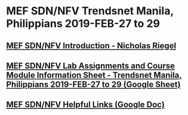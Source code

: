 #  MEF SDN/NFV Trendsnet Manila, Philippians 2019-FEB-27 to 29

## [MEF SDN/NFV Introduction - Nicholas Riegel](https://docs.google.com/presentation/d/1mwf5bOAcv3zAhE1sPzjZsh_SHO0lmRui_h29-LFybyg/edit?usp=sharing)

## [MEF SDN/NFV Lab Assignments and Course Module Information Sheet - Trendsnet Manila, Philippians 2019-FEB-27 to 29 (Google Sheet)](https://docs.google.com/spreadsheets/d/1Qcv0wfSpu8QIRKKSCdgO-NMkk2vrNzLn03n2LKnNzto/edit?usp=sharing)

## [MEF SDN/NFV Helpful Links (Google Doc)](https://docs.google.com/document/d/1ffU4yrveRXTvt78ybvI7ebdUJE8AG71mc1QIr9kg9DU/edit?usp=sharing)